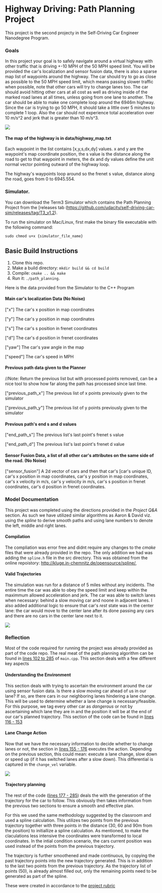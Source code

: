 # Highway Driving: Path Planning Project

This project is the second projecty in the Self-Driving Car Engineer Nanodegree Program. 

[//]: # (Image References)
[startup]: ./imgs/statup.png
[lane_change]: ./imgs/lane_change.png
[final_image]: ./imgs/final.png

### Goals

In this project your goal is to safely navigate around a virtual highway with other traffic that is driving +-10 MPH of the 50 MPH speed limit. You will be provided the car's localization and sensor fusion data, there is also a sparse map list of waypoints around the highway. The car should try to go as close as possible to the 50 MPH speed limit, which means passing slower traffic when possible, note that other cars will try to change lanes too. The car should avoid hitting other cars at all cost as well as driving inside of the marked road lanes at all times, unless going from one lane to another. The car should be able to make one complete loop around the 6946m highway. Since the car is trying to go 50 MPH, it should take a little over 5 minutes to complete 1 loop. Also the car should not experience total acceleration over 10 m/s^2 and jerk that is greater than 10 m/s^3.

![][startup]

#### The map of the highway is in data/highway_map.txt

Each waypoint in the list contains  [x,y,s,dx,dy] values. x and y are the waypoint's map coordinate position, the s value is the distance along the road to get to that waypoint in meters, the dx and dy values define the unit normal vector pointing outward of the highway loop.

The highway's waypoints loop around so the frenet s value, distance along the road, goes from 0 to 6945.554.

### Simulator.

You can download the Term3 Simulator which contains the Path Planning Project from the [releases tab (https://github.com/udacity/self-driving-car-sim/releases/tag/T3_v1.2).  

To run the simulator on Mac/Linux, first make the binary file executable with the following command:

```shell
sudo chmod u+x {simulator_file_name}
```

## Basic Build Instructions

1. Clone this repo.
2. Make a build directory: `mkdir build && cd build`
3. Compile: `cmake .. && make`
4. Run it: `./path_planning`.

Here is the data provided from the Simulator to the C++ Program

#### Main car's localization Data (No Noise)

["x"] The car's x position in map coordinates

["y"] The car's y position in map coordinates

["s"] The car's s position in frenet coordinates

["d"] The car's d position in frenet coordinates

["yaw"] The car's yaw angle in the map

["speed"] The car's speed in MPH

#### Previous path data given to the Planner

//Note: Return the previous list but with processed points removed, can be a nice tool to show how far along
the path has processed since last time. 

["previous_path_x"] The previous list of x points previously given to the simulator

["previous_path_y"] The previous list of y points previously given to the simulator

#### Previous path's end s and d values 

["end_path_s"] The previous list's last point's frenet s value

["end_path_d"] The previous list's last point's frenet d value

#### Sensor Fusion Data, a list of all other car's attributes on the same side of the road. (No Noise)

["sensor_fusion"] A 2d vector of cars and then that car's [car's unique ID, car's x position in map coordinates, car's y position in map coordinates, car's x velocity in m/s, car's y velocity in m/s, car's s position in frenet coordinates, car's d position in frenet coordinates.

### Model Documentation

This project was completed using the directions provided in the *Project Q&A* section. As such we have utilized similar algorithms as Aaron & David viz. using the *spline* to derive smooth paths and using lane numbers to denote the left, middle and right lanes.

#### Compilation

The compliation was error free and didnt require any changes to the *cmake* files that were already provided in the repo. The only addition we had was adding the ```spline.h``` file in the src directory. This was obtained from the online repoistory: http://kluge.in-chemnitz.de/opensource/spline/,

#### Valid Trajectories

The simulation was run for a distance of 5 miles without any incidents. The entire time the car was able to obey the speed limit and keep within the maximmum allowed acceleration and jerk. The car was able to switch lanes when necessary: behind a slow moving car and noone in adjacent lanes. I also added additional logic to ensure that car's *rest* state was in the center lane: the car would move to the center lane after its done passing any cars and there are no cars in the center lane next to it.

![][final_image]

### Reflection

Most of the code required for running the project was already provided as part of the code repo. The real meat of the path planning algorithm can be found in [lines 102 to 285](./src/main.cpp#L102) of ```main.cpp```. This section deals with a few different key aspects

#### Understanding the Environment

This section deals with trying to ascertain the environment around the car using sensor fusion data. Is there a slow moving car ahead of us in our lane? If so, are there cars in our neighboring lanes hindering a lane change. This will be used to determine whether a lane change is necessary/feasible. For this purpose, we tag every other car as *dangerous* or not by ascertaining which lane they are in and the position it will be at the end of our car's planned trajectory. This section of the code can be found in [lines 116 - 153](./src/main.cpp#L116)

#### Lane Change Action

Now that we have the necessary information to decide whether to change lanes or not, the section in [lines 155 - 176](./src/main.cpp#L155) executes the action. Depending on the previous section, this could mean: execute a lane change, slow down or speed up (if it has switched lanes after a slow down). This differential is captured in the ```change_vel``` variable.

![][lane_change]

#### Trajectory planning

The rest of the code ([lines 177 - 285](./src/main.cpp#L177)) deals the with the generation of the trajectory for the car to follow. This obviously then takes information from the previous two sections to ensure a smooth and effective plan.

For this we used the same methodology suggested by the classroom and used a spline calculation. This utilizes two points from the previous trajectory together with three points in the distance (30, 60 and 90m from the position) to initiallize a spline calculation. As mentioned, to make the claculations less intensive the coordinates were transformed to local coordinates. In the intial condition scenario, the cars current position was used instead of the points from the previous trajectory.

The trajectory is further smoothened and made continuous, by copying the past trajectory points into the new trajectory generated. This is in addition to the last two points from the previous trajectory. As the trajectory list of points (50), is already almost filled out, only the remaining points need to be generated as part of the spline. 

These were created in accordance to the [project rubric](https://review.udacity.com/#!/rubrics/1971/view)
